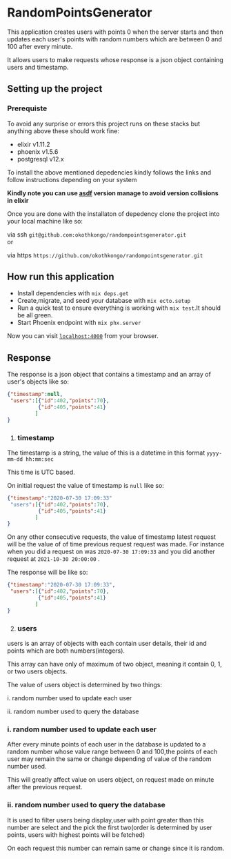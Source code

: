 # RandomPointsGenerator

This application creates users with points 0 when the server starts and then updates each user's points with random numbers which are between 0 and 100 after every  minute.

It allows users to make requests whose response is a json object containing users and timestamp.

## Setting up the project

### Prerequiste

To avoid any surprise or errors this project runs on these stacks but anything  above these should work fine:

- elixir v1.11.2
- phoenix v1.5.6
- postgresql v12.x

To install the above mentioned depedencies kindly follows the links and follow instructions depending on your system

**Kindly note you can use [asdf](https://github.com/asdf-vm/asdf)  version manage to avoid version collisions in elixir**

Once you are done with the installaton of depedency clone the project into your local machine like so:

via ssh `git@github.com:okothkongo/randompointsgenerator.git`  
or

via https `https://github.com/okothkongo/randompointsgenerator.git`

## How run this application

* Install dependencies with `mix deps.get`
* Create,migrate, and seed your database with `mix ecto.setup`
* Run a quick test to ensure everything is working with `mix test`.It should be all green.
* Start Phoenix endpoint with `mix phx.server`

Now you can visit [`localhost:4000`](http://localhost:4000) from your browser.

## Response

The response is a json  object that contains a timestamp and an array of user's objects like so:

```json
{"timestamp":null,
 "users":[{"id":402,"points":70},
          {"id":405,"points":41}
         ]
}
```

1. ### timestamp

The timestamp is a string, the value of this is a datetime in this format `yyyy-mm-dd hh:mm:sec`

This time is UTC based.

On  initial request  the value of timestamp is `null` like so:

```json
{"timestamp":"2020-07-30 17:09:33"
 "users":[{"id":402,"points":70},
          {"id":405,"points":41}
         ]
}
```

On any other consecutive requests, the value of timestamp latest request will be the value of
of time previous request request was made. For instance when you did  a request on was
`2020-07-30 17:09:33` and you did another request at `2021-10-30 20:00:00` .

The response will be like so:

```json
{"timestamp":"2020-07-30 17:09:33",
 "users":[{"id":402,"points":70},
          {"id":405,"points":41}
         ]
}
```

2. ### users

users is an array of objects with each contain user details, their id and points which are both numbers(integers).

This array can have only of  maximum of two object, meaning it contain 0, 1, or two users objects.

The value of users object is determined by two things:

i. random number used to update each user

ii. random number used to query the database

### i. random number used to update each user

After every minute points of each user in the database is updated to a  random number whose value range between 0 and 100,the points of each user may remain the same or change depending of value of the random number used.

This will greatly affect value on users object, on request made on minute after the previous request.

### ii. random number used to query the database

It is used to filter users being display,user with point greater than this number are select and the pick the first two(order is determined by user points, users with highest points will be fetched)

On each request this number can remain same or change since it is random.
